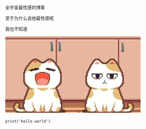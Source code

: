 全宇宙最性感的博客

至于为什么说他最性感呢

我也不知道

![image](2019-10-13-First-Post/48e6164ac56e11ef9acacce4e39404c9.jpeg)

`
print('hello world')
`
